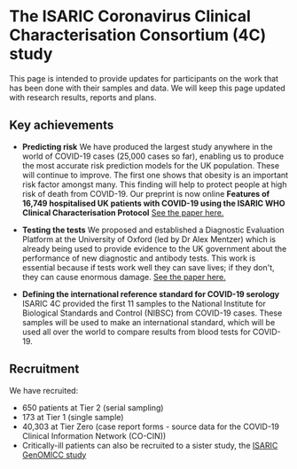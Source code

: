 # The ISARIC Coronavirus Clinical Characterisation Consortium (4C) study

This page is intended to provide updates for participants on the work that has been done with their samples and data. We will keep this page updated with research results, reports and plans.

## Key achievements

- **Predicting risk** We have produced the largest study anywhere in the world of COVID-19 cases (25,000 cases so far), enabling us to produce the most accurate risk prediction models for the UK population. These will continue to improve. The first one shows that obesity is an important risk factor amongst many. This finding will help to protect people at high risk of death from COVID-19. Our preprint is now online **Features of 16,749 hospitalised UK patients with COVID-19 using the ISARIC WHO Clinical Characterisation Protocol** [See the paper here.](https://www.medrxiv.org/content/10.1101/2020.04.23.20076042v1)

- **Testing the tests** We proposed and established a Diagnostic Evaluation Platform at the University of Oxford (led by Dr Alex Mentzer) which is already being used to provide evidence to the UK government about the performance of new diagnostic and antibody tests. This work is essential because if tests work well they can save lives; if they don't, they can cause enormous damage. [See the paper here.](https://www.medrxiv.org/content/10.1101/2020.04.15.20066407v1)

- **Defining the international reference standard for COVID-19 serology** ISARIC 4C provided the first 11 samples to the National Institute for Biological Standards and Control (NIBSC) from COVID-19 cases. These samples will be used to make an international standard, which will be used all over the world to compare results from blood tests for COVID-19.

## Recruitment

We have recruited:
- 650 patients at Tier 2 (serial sampling)
- 173 at Tier 1 (single sample)
- 40,303 at Tier Zero (case report forms - source data for the COVID-19 Clinical Information Network (CO-CIN))
- Critically-ill patients can also be recruited to a sister study, the [ISARIC GenOMICC study](https://genomicc.org)





